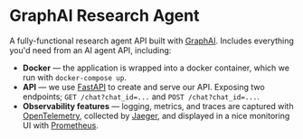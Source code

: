 # GraphAI Research Agent

A fully-functional research agent API built with [GraphAI](https://github.com/aurelio-labs/graphai). Includes everything you'd need from an AI agent API, including:

* **Docker** — the application is wrapped into a docker container, which we run with `docker-compose up`.
* **API** — we use [FastAPI]() to create and serve our API. Exposing two endpoints; `GET /chat?chat_id=...` and `POST /chat?chat_id=...`.
* **Observability features** — logging, metrics, and traces are captured with [OpenTelemetry](https://opentelemetry.io), collected by [Jaeger](https://www.jaegertracing.io), and displayed in a nice monitoring UI with [Prometheus](https://prometheus.io).
